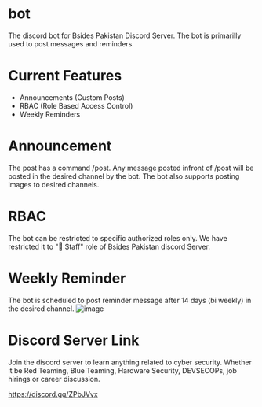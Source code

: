 # bot
The discord bot for Bsides Pakistan Discord Server. The bot is primarilly used to post messages and reminders.

# Current Features
- Announcements (Custom Posts)
- RBAC (Role Based Access Control)
- Weekly Reminders

# Announcement
The post has a command /post. Any message posted infront of /post will be posted in the desired channel by the bot. 
The bot also supports posting images to desired channels.

# RBAC
The bot can be restricted to specific authorized roles only. We have restricted it to "👮 Staff" role of Bsides Pakistan discord Server.

# Weekly Reminder
The bot is scheduled to post reminder message after 14 days (bi weekly) in the desired channel.
![image](https://user-images.githubusercontent.com/17167973/124012385-8b79d180-d9fa-11eb-9c62-24416ae48b16.png)

# Discord Server Link
Join the discord server to learn anything related to cyber security. Whether it be Red Teaming, Blue Teaming, Hardware Security, DEVSECOPs, job hirings or career discussion.

https://discord.gg/ZPbJVvx
